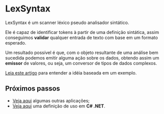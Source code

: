 LexSyntax
=========

LexSyntax é um scanner léxico pseudo analisador sintático.

Ele é capaz de identificar tokens à partir de uma definição sintática, assim conseguimos
**validar** qualquer entrada de texto com base em um formato esperado.

Um resultado possível é que, com o objeto resultante de uma análise bem sucedida podemos emitir
alguma ação sobre os dados, obtendo assim um **emissor** de valores, ou seja, um conversor de
tipos de dados complexos.

[Leia este artigo](ARTIGO_EXEMPLO.md) para entender a idéia baseada em um exemplo.

## Próximos passos

* [Veja aqui](APLICACOES.md) algumas outras aplicações;
* [Veja aqui](DEFINICAO_CSHARP.md) uma definição de uso em **C# .NET**.
